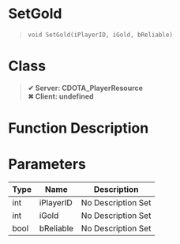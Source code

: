# SetGold
> `void SetGold(iPlayerID, iGold, bReliable)`
# Class
> __✔ Server: CDOTA_PlayerResource__  
> __✖ Client: undefined__  
# Function Description

# Parameters
Type|Name|Description
--|--|--
int|iPlayerID|No Description Set
int|iGold|No Description Set
bool|bReliable|No Description Set

